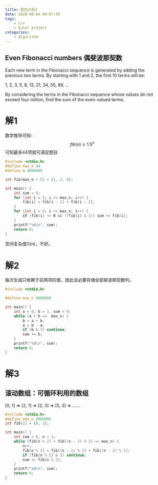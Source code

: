 ```yaml
---
title: 欧拉计划2
date: 2020-08-04 08:07:59
tags:
    - C++
    - Euler project
categories:
    - Algorithm
---
```






## **Even Fibonacci numbers** **偶斐波那契数**

Each new term in the Fibonacci sequence is generated by adding the previous two terms. By starting with 1 and 2, the first 10 terms will be:

1, 2, 3, 5, 8, 13, 21, 34, 55, 89, ...

By considering the terms in the Fibonacci sequence whose values do not exceed four million, find the sum of the even-valued terms.



# 解1

数学推导可知:
$$
fib(n) \geq 1.5^n
$$
可知最多44项就可满足题目

```c++
#include <stdio.h>
#define max_n 44
#define N 4000000

int fib[max_n + 5] = {1, 2, 0};

int main() {
    int sum = 0;
    for (int i = 2; i <= max_n; i++) {
        fib[i] = fib[i - 1] + fib[i - 2];
    }
    for (int i = 0; i <= max_n; i++) {
        if (fib[i] <= N && !(fib[i] & 1)) sum += fib[i];
    }
    printf("%d\n", sum);
    return 0;
}
```

空间复杂度O(n)，不好。



# 解2

每次生成只依赖于前两项的值，因此没必要存储全部斐波那契数列。

```c++
#include <stdio.h>

#define max_n 4000000

int main() {
    int a = 0, b = 1, sum = 0;
    while (a + b <=  max_n) {
        b = a + b;
        a = b - a;
        if (b & 1) continue;
        sum += b;
    }
    printf("%d\n", sum);
    return 0;
}
```





# 解3



## 滚动数组：可循环利用的数组

[0, 1] => [2, 1] => [2, 3] => [5, 3] => ......



```c++
#include <stdio.h>
#define max_n 4000000
int fib[2] = {0, 1};

int main() {
    int sum = 0, n = 1;
    while (fib[n % 2] + fib[(n - 1) % 2] <= max_n) {
        n++;
        fib[n % 2] = fib[(n - 1) % 2] + fib[(n - 2) % 2];
        if (fib[n % 2] & 1) continue;
        sum += fib[n % 2];
    }
    printf("%d\n", sum);
    return 0;
}
```

